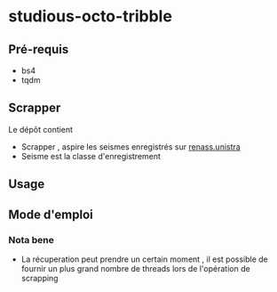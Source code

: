 # studious-octo-tribble
## Pré-requis
- bs4
- tqdm
## Scrapper
Le dépôt contient
- Scrapper , aspire les seismes enregistrés sur [renass.unistra](https://renass.unistra.fr/les-derniers-seismes/page/)
- Seisme est la classe d'enregistrement

## Usage

## Mode d'emploi
### Nota bene
- La récuperation peut prendre un certain moment , il est possible de fournir un plus grand nombre de threads lors de l'opération de scrapping
